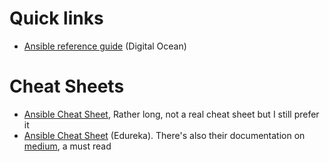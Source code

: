# Quick links
- [Ansible reference guide](https://www.digitalocean.com/community/cheatsheets/how-to-use-ansible-cheat-sheet-guide)
    (Digital Ocean)

# Cheat Sheets
- [Ansible Cheat Sheet](https://sites.google.com/site/mrxpalmeiras/ansible/ansible-cheat-sheet),
    Rather long, not a real cheat sheet but I still prefer it
- [Ansible Cheat Sheet](https://www.edureka.co/blog/wp-content/uploads/2018/11/Ansible-Cheat_Sheet_Edureka.pdf)
    (Edureka). There's also their documentation on
    [medium](https://medium.com/edureka/ansible-cheat-sheet-guide-5fe615ad65c0), a must read

